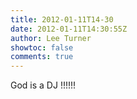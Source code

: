 ```yaml
---
title: 2012-01-11T14-30
date: 2012-01-11T14:30:55Z
author: Lee Turner
showtoc: false
comments: true
---
```


God is a DJ !!!!!!

